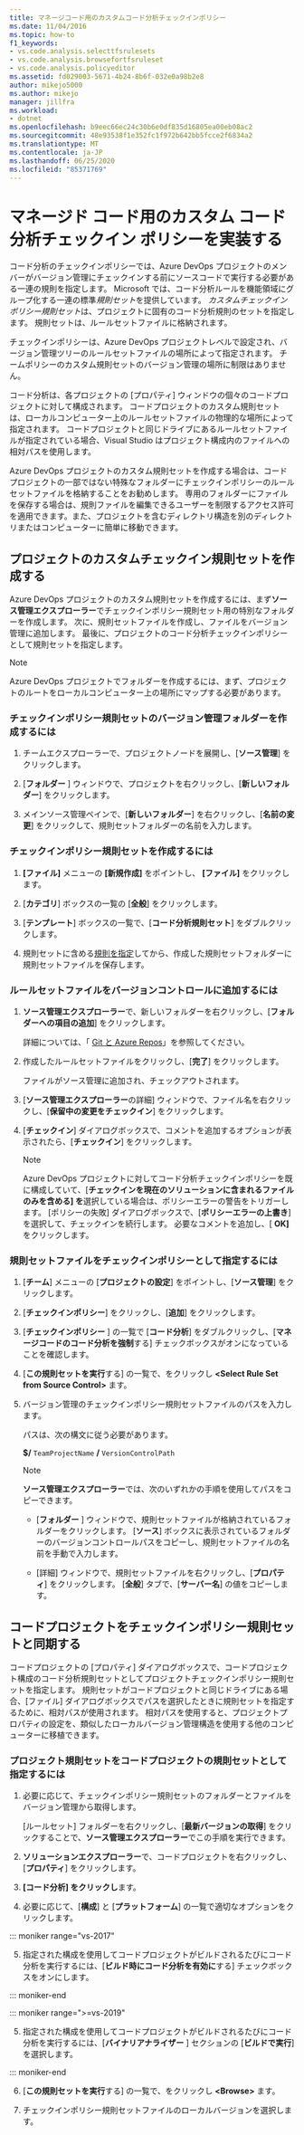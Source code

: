 ```yaml
---
title: マネージコード用のカスタムコード分析チェックインポリシー
ms.date: 11/04/2016
ms.topic: how-to
f1_keywords:
- vs.code.analysis.selecttfsrulesets
- vs.code.analysis.browsefortfsruleset
- vs.code.analysis.policyeditor
ms.assetid: fd029003-5671-4b24-8b6f-032e0a98b2e8
author: mikejo5000
ms.author: mikejo
manager: jillfra
ms.workload:
- dotnet
ms.openlocfilehash: b9eec66ec24c30b6e0df835d16805ea00eb08ac2
ms.sourcegitcommit: 48e93538f1e352fc1f972b642bb5fcce2f6834a2
ms.translationtype: MT
ms.contentlocale: ja-JP
ms.lasthandoff: 06/25/2020
ms.locfileid: "85371769"
---
```

# <a name="implement-custom-code-analysis-check-in-policies-for-managed-code"></a>マネージド コード用のカスタム コード分析チェックイン ポリシーを実装する

コード分析のチェックインポリシーでは、Azure DevOps プロジェクトのメンバーがバージョン管理にチェックインする前にソースコードで実行する必要がある一連の規則を指定します。 Microsoft では、コード分析ルールを機能領域にグループ化する一連の標準*規則セット*を提供しています。 *カスタムチェックインポリシー規則セット*は、プロジェクトに固有のコード分析規則のセットを指定します。 規則セットは、ルールセットファイルに格納されます。

チェックインポリシーは、Azure DevOps プロジェクトレベルで設定され、バージョン管理ツリーのルールセットファイルの場所によって指定されます。 チームポリシーのカスタム規則セットのバージョン管理の場所に制限はありません。

コード分析は、各プロジェクトの [プロパティ] ウィンドウの個々のコードプロジェクトに対して構成されます。 コードプロジェクトのカスタム規則セットは、ローカルコンピューター上のルールセットファイルの物理的な場所によって指定されます。 コードプロジェクトと同じドライブにあるルールセットファイルが指定されている場合、Visual Studio はプロジェクト構成内のファイルへの相対パスを使用します。

Azure DevOps プロジェクトのカスタム規則セットを作成する場合は、コードプロジェクトの一部ではない特殊なフォルダーにチェックインポリシーのルールセットファイルを格納することをお勧めします。 専用のフォルダーにファイルを保存する場合は、規則ファイルを編集できるユーザーを制限するアクセス許可を適用できます。また、プロジェクトを含むディレクトリ構造を別のディレクトリまたはコンピューターに簡単に移動できます。

## <a name="create-the-project-custom-check-in-rule-set"></a>プロジェクトのカスタムチェックイン規則セットを作成する

Azure DevOps プロジェクトのカスタム規則セットを作成するには、まず**ソース管理エクスプローラー**でチェックインポリシー規則セット用の特別なフォルダーを作成します。 次に、規則セットファイルを作成し、ファイルをバージョン管理に追加します。 最後に、プロジェクトのコード分析チェックインポリシーとして規則セットを指定します。

> [!NOTE]
> Azure DevOps プロジェクトでフォルダーを作成するには、まず、プロジェクトのルートをローカルコンピューター上の場所にマップする必要があります。

### <a name="to-create-the-version-control-folder-for-the-check-in-policy-rule-set"></a>チェックインポリシー規則セットのバージョン管理フォルダーを作成するには

1. チームエクスプローラーで、プロジェクトノードを展開し、[**ソース管理**] をクリックします。

2. [**フォルダー** ] ウィンドウで、プロジェクトを右クリックし、[**新しいフォルダー**] をクリックします。

3. メインソース管理ペインで、[**新しいフォルダー**] を右クリックし、[**名前の変更**] をクリックして、規則セットフォルダーの名前を入力します。

### <a name="to-create-the-check-in-policy-rule-set"></a>チェックインポリシー規則セットを作成するには

1. **[ファイル]** メニューの **[新規作成]** をポイントし、 **[ファイル]** をクリックします。

2. [**カテゴリ**] ボックスの一覧の [**全般**] をクリックします。

3. [**テンプレート**] ボックスの一覧で、[**コード分析規則セット**] をダブルクリックします。

4. 規則セットに含める[規則を指定](../code-quality/how-to-create-a-custom-rule-set.md)してから、作成した規則セットフォルダーに規則セットファイルを保存します。

### <a name="to-add-the-rule-set-file-to-version-control"></a>ルールセットファイルをバージョンコントロールに追加するには

1. **ソース管理エクスプローラー**で、新しいフォルダーを右クリックし、[**フォルダーへの項目の追加**] をクリックします。

     詳細については、「 [Git と Azure Repos](/azure/devops/repos/git/overview?view=vsts)」を参照してください。

2. 作成したルールセットファイルをクリックし、[**完了**] をクリックします。

     ファイルがソース管理に追加され、チェックアウトされます。

3. [**ソース管理エクスプローラー**の詳細] ウィンドウで、ファイル名を右クリックし、[**保留中の変更をチェックイン**] をクリックします。

4. [**チェックイン**] ダイアログボックスで、コメントを追加するオプションが表示されたら、[**チェックイン**] をクリックします。

    > [!NOTE]
    > Azure DevOps プロジェクトに対してコード分析チェックインポリシーを既に構成していて、[**チェックインを現在のソリューションに含まれるファイルのみを含める] を**選択している場合は、ポリシーエラーの警告をトリガーします。 [ポリシーの失敗] ダイアログボックスで、[**ポリシーエラーの上書き**] を選択して、チェックインを続行します。 必要なコメントを追加し、[ **OK]** をクリックします。

### <a name="to-specify-the-rule-set-file-as-the-check-in-policy"></a>規則セットファイルをチェックインポリシーとして指定するには

1. [**チーム**] メニューの [**プロジェクトの設定**] をポイントし、[**ソース管理**] をクリックします。

2. [**チェックインポリシー**] をクリックし、[**追加**] をクリックします。

3. [**チェックインポリシー** ] の一覧で [**コード分析**] をダブルクリックし、[**マネージコードのコード分析を強制**する] チェックボックスがオンになっていることを確認します。

4. [**この規則セットを実行**する] の一覧で、をクリックし **\<Select Rule Set from Source Control>** ます。

5. バージョン管理のチェックインポリシー規則セットファイルのパスを入力します。

     パスは、次の構文に従う必要があります。

     **$/** `TeamProjectName` **/** `VersionControlPath`

    > [!NOTE]
    > **ソース管理エクスプローラー**では、次のいずれかの手順を使用してパスをコピーできます。

    - [**フォルダー** ] ウィンドウで、規則セットファイルが格納されているフォルダーをクリックします。 [**ソース**] ボックスに表示されているフォルダーのバージョンコントロールパスをコピーし、規則セットファイルの名前を手動で入力します。

    - [詳細] ウィンドウで、規則セットファイルを右クリックし、[**プロパティ**] をクリックします。 [**全般**] タブで、[**サーバー名**] の値をコピーします。

## <a name="synchronize-code-projects-to-the-check-in-policy-rule-set"></a>コードプロジェクトをチェックインポリシー規則セットと同期する

コードプロジェクトの [プロパティ] ダイアログボックスで、コードプロジェクト構成のコード分析規則セットとしてプロジェクトチェックインポリシー規則セットを指定します。 規則セットがコードプロジェクトと同じドライブにある場合、[ファイル] ダイアログボックスでパスを選択したときに規則セットを指定するために、相対パスが使用されます。 相対パスを使用すると、プロジェクトプロパティの設定を、類似したローカルバージョン管理構造を使用する他のコンピューターに移植できます。

### <a name="to-specify-a-project-rule-set-as-the-rule-set-of-a-code-project"></a>プロジェクト規則セットをコードプロジェクトの規則セットとして指定するには

1. 必要に応じて、チェックインポリシー規則セットのフォルダーとファイルをバージョン管理から取得します。

   [ルールセット] フォルダーを右クリックし、[**最新バージョンの取得**] をクリックすることで、**ソース管理エクスプローラー**でこの手順を実行できます。

2. **ソリューションエクスプローラー**で、コードプロジェクトを右クリックし、[**プロパティ**] をクリックします。

3. **[コード分析] をクリックし**ます。

4. 必要に応じて、[**構成**] と [**プラットフォーム**] の一覧で適切なオプションをクリックします。

::: moniker range="vs-2017"

5. 指定された構成を使用してコードプロジェクトがビルドされるたびにコード分析を実行するには、[**ビルド時にコード分析を有効に**する] チェックボックスをオンにします。

::: moniker-end

::: moniker range=">=vs-2019"

5. 指定された構成を使用してコードプロジェクトがビルドされるたびにコード分析を実行するには、[**バイナリアナライザー** ] セクションの [**ビルドで実行**] を選択します。

::: moniker-end

6. [**この規則セットを実行**する] の一覧で、をクリックし **\<Browse>** ます。

8. チェックインポリシー規則セットファイルのローカルバージョンを選択します。
